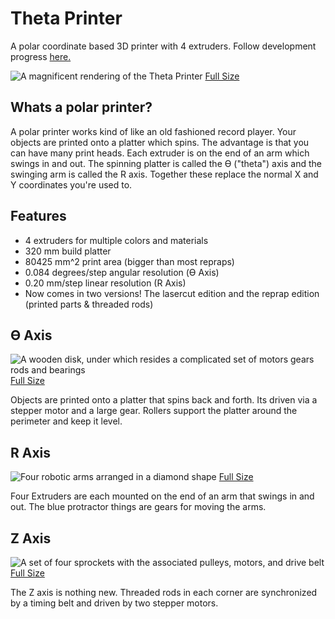 Theta Printer
=============

A polar coordinate based 3D printer with 4 extruders.
Follow development progress [here.](http://forums.reprap.org/read.php?185,178379)

![A magnificent rendering of the Theta Printer](http://i.imgur.com/bO3yb8Y.png)
[Full Size](http://i.imgur.com/XjrklZc.jpg)

Whats a polar printer?
----------------------
A polar printer works kind of like an old fashioned record player. Your objects are printed onto a platter which spins. The advantage is that you can have many print heads. Each extruder is on the end of an arm which swings in and out. The spinning platter is called the ϴ ("theta") axis and the swinging arm is called the R axis. Together these replace the normal X and Y coordinates you're used to.

Features
--------
+ 4 extruders for multiple colors and materials
+ 320 mm build platter
+ 80425 mm^2 print area (bigger than most repraps)
+ 0.084 degrees/step angular resolution (ϴ Axis)
+ 0.20 mm/step linear resolution (R Axis)
+ Now comes in two versions! The lasercut edition and the reprap edition (printed parts & threaded rods)

ϴ Axis
------
![A wooden disk, under which resides a complicated set of motors gears rods and bearings](http://i.imgur.com/seQVbID.png)
[Full Size](http://i.imgur.com/GR4uxWu.png)

Objects are printed onto a platter that spins back and forth. Its driven via a stepper motor and a large gear. Rollers support the platter around the perimeter and keep it level.

R Axis
------
![Four robotic arms arranged in a diamond shape](http://i.imgur.com/jy5FFq8.png)
[Full Size](http://i.imgur.com/bllIclA.png)

Four Extruders are each mounted on the end of an arm that swings in and out. The blue protractor things are gears for moving the arms.

Z Axis
------
![A set of four sprockets with the associated pulleys, motors, and drive belt](http://i.imgur.com/kKX2q1Q.png)
[Full Size](http://i.imgur.com/wnbYKVQ.png)

The Z axis is nothing new. Threaded rods in each corner are synchronized by a timing belt and driven by two stepper motors. 
